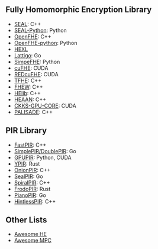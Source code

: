 ## Fully Homomorphic Encryption Library

- [SEAL](https://github.com/microsoft/SEAL): C++
- [SEAL-Python](https://github.com/Huelse/SEAL-Python): Python
- [OpenFHE](https://www.openfhe.org/): C++
- [OpenFHE-python](https://github.com/openfheorg/openfhe-python): Python
- [HEXL](https://github.com/intel/hexl)
- [Lattigo](https://github.com/tuneinsight/lattigo): Go
- [SimpeFHE](https://github.com/wgxli/simple-fhe): Python
- [cuFHE](https://github.com/vernamlab/cuFHE): CUDA
- [REDcuFHE](https://github.com/TrustworthyComputing/REDcuFHE): CUDA
- [TFHE](https://github.com/tfhe/tfhe): C++
- [FHEW](https://github.com/lducas/FHEW): C++
- [HElib](https://github.com/homenc/HElib): C++
- [HEAAN](https://github.com/snucrypto/HEAAN): C++
- [CKKS-GPU-CORE](https://github.com/scale-snu/ckks-gpu-core): CUDA
- [PALISADE](https://palisade-crypto.org/): C++

## PIR Library
- [FastPIR](https://github.com/ishtiyaque/FastPIR): C++
- [SimplePIR/DoublePIR](https://github.com/ahenzinger/simplepir): Go
- [GPUPIR](https://github.com/facebookresearch/GPU-DPF/tree/main): Python, CUDA
- [YPIR](https://github.com/menonsamir/ypir): Rust
- [OnionPIR](https://github.com/mhmughees/Onion-PIR): C++
- [SealPIR](https://github.com/gpestana/sealpir): Go
- [SpiralPIR](https://github.com/menonsamir/spiral): C++
- [FrodoPIR](https://github.com/brave-experiments/frodo-pir): Rust
- [PianoPIR](https://github.com/wuwuz/Piano-PIR-new): Go
- [HintlessPIR](https://github.com/google/hintless_pir): C++

## Other Lists
- [Awesome HE](https://github.com/jonaschn/awesome-he)
- [Awesome MPC](https://github.com/rdragos/awesome-mpc)
